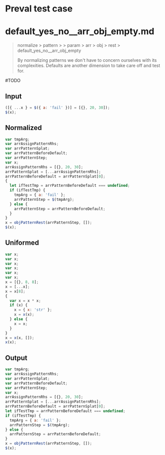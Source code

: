 # Preval test case

# default_yes_no__arr_obj_empty.md

> normalize > pattern >  > param > arr > obj > rest > default_yes_no__arr_obj_empty
>
> By normalizing patterns we don't have to concern ourselves with its complexities. Defaults are another dimension to take care off and test for.

#TODO

## Input

`````js filename=intro
([{ ...x } = $({ a: 'fail' })] = [{}, 20, 30]);
$(x);
`````

## Normalized

`````js filename=intro
var tmpArg;
var arrAssignPatternRhs;
var arrPatternSplat;
var arrPatternBeforeDefault;
var arrPatternStep;
var x;
arrAssignPatternRhs = [{}, 20, 30];
arrPatternSplat = [...arrAssignPatternRhs];
arrPatternBeforeDefault = arrPatternSplat[0];
{
  let ifTestTmp = arrPatternBeforeDefault === undefined;
  if (ifTestTmp) {
    tmpArg = { a: 'fail' };
    arrPatternStep = $(tmpArg);
  } else {
    arrPatternStep = arrPatternBeforeDefault;
  }
}
x = objPatternRest(arrPatternStep, []);
$(x);
`````

## Uniformed

`````js filename=intro
var x;
var x;
var x;
var x;
var x;
var x;
x = [{}, 8, 8];
x = [...x];
x = x[8];
{
  var x = x * x;
  if (x) {
    x = { x: 'str' };
    x = x(x);
  } else {
    x = x;
  }
}
x = x(x, []);
x(x);
`````

## Output

`````js filename=intro
var tmpArg;
var arrAssignPatternRhs;
var arrPatternSplat;
var arrPatternBeforeDefault;
var arrPatternStep;
var x;
arrAssignPatternRhs = [{}, 20, 30];
arrPatternSplat = [...arrAssignPatternRhs];
arrPatternBeforeDefault = arrPatternSplat[0];
let ifTestTmp = arrPatternBeforeDefault === undefined;
if (ifTestTmp) {
  tmpArg = { a: 'fail' };
  arrPatternStep = $(tmpArg);
} else {
  arrPatternStep = arrPatternBeforeDefault;
}
x = objPatternRest(arrPatternStep, []);
$(x);
`````
